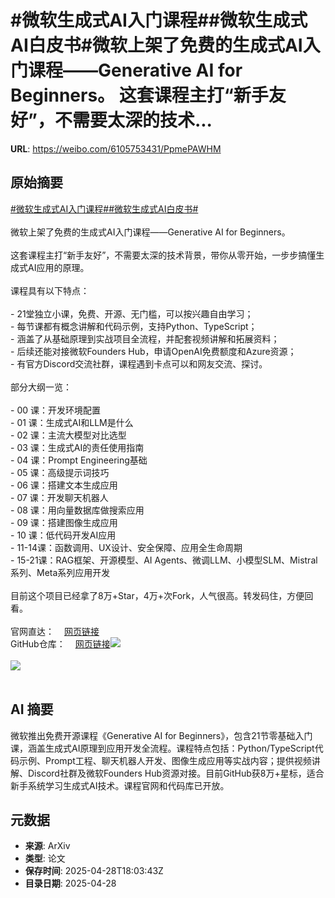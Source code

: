 # #微软生成式AI入门课程##微软生成式AI白皮书#微软上架了免费的生成式AI入门课程——Generative AI for Beginners。 这套课程主打“新手友好”，不需要太深的技术...

**URL**: https://weibo.com/6105753431/PpmePAWHM

## 原始摘要

<a href="https://m.weibo.cn/search?containerid=231522type%3D1%26t%3D10%26q%3D%23%E5%BE%AE%E8%BD%AF%E7%94%9F%E6%88%90%E5%BC%8FAI%E5%85%A5%E9%97%A8%E8%AF%BE%E7%A8%8B%23&amp;extparam=%23%E5%BE%AE%E8%BD%AF%E7%94%9F%E6%88%90%E5%BC%8FAI%E5%85%A5%E9%97%A8%E8%AF%BE%E7%A8%8B%23" data-hide=""><span class="surl-text">#微软生成式AI入门课程#</span></a><a href="https://m.weibo.cn/search?containerid=231522type%3D1%26t%3D10%26q%3D%23%E5%BE%AE%E8%BD%AF%E7%94%9F%E6%88%90%E5%BC%8FAI%E7%99%BD%E7%9A%AE%E4%B9%A6%23&amp;extparam=%23%E5%BE%AE%E8%BD%AF%E7%94%9F%E6%88%90%E5%BC%8FAI%E7%99%BD%E7%9A%AE%E4%B9%A6%23" data-hide=""><span class="surl-text">#微软生成式AI白皮书#</span></a><br><br>微软上架了免费的生成式AI入门课程——Generative AI for Beginners。  <br><br>这套课程主打“新手友好”，不需要太深的技术背景，带你从零开始，一步步搞懂生成式AI应用的原理。<br><br>课程具有以下特点：<br><br>- 21堂独立小课，免费、开源、无门槛，可以按兴趣自由学习；<br>- 每节课都有概念讲解和代码示例，支持Python、TypeScript；<br>- 涵盖了从基础原理到实战项目全流程，并配套视频讲解和拓展资料；<br>- 后续还能对接微软Founders Hub，申请OpenAI免费额度和Azure资源；<br>- 有官方Discord交流社群，课程遇到卡点可以和网友交流、探讨。<br><br>部分大纲一览：<br><br>- 00 课：开发环境配置<br>- 01 课：生成式AI和LLM是什么<br>- 02 课：主流大模型对比选型<br>- 03 课：生成式AI的责任使用指南<br>- 04 课：Prompt Engineering基础<br>- 05 课：高级提示词技巧<br>- 06 课：搭建文本生成应用<br>- 07 课：开发聊天机器人<br>- 08 课：用向量数据库做搜索应用<br>- 09 课：搭建图像生成应用<br>- 10 课：低代码开发AI应用<br>- 11-14课：函数调用、UX设计、安全保障、应用全生命周期<br>- 15-21课：RAG框架、开源模型、AI Agents、微调LLM、小模型SLM、Mistral系列、Meta系列应用开发<br><br>目前这个项目已经拿了8万+Star，4万+次Fork，人气很高。转发码住，方便回看。<br><br>官网直达：<a href="https://weibo.cn/sinaurl?u=https%3A%2F%2Fmicrosoft.github.io%2Fgenerative-ai-for-beginners%2F" data-hide=""><span class="url-icon"><img style="width: 1rem;height: 1rem" src="https://h5.sinaimg.cn/upload/2015/09/25/3/timeline_card_small_web_default.png" referrerpolicy="no-referrer"></span><span class="surl-text">网页链接</span></a><br>GitHub仓库：<a href="https://weibo.cn/sinaurl?u=https%3A%2F%2Fgithub.com%2Fmicrosoft%2Fgenerative-ai-for-beginners" data-hide=""><span class="url-icon"><img style="width: 1rem;height: 1rem" src="https://h5.sinaimg.cn/upload/2015/09/25/3/timeline_card_small_web_default.png" referrerpolicy="no-referrer"></span><span class="surl-text">网页链接</span></a><img style="" src="https://tvax4.sinaimg.cn/large/006Fd7o3gy1i0wl3hr3wzj30zk0k0qfr.jpg" referrerpolicy="no-referrer"><br><br><img style="" src="https://tvax2.sinaimg.cn/large/006Fd7o3gy1i0wl3ixvdtj30zk0o3dqb.jpg" referrerpolicy="no-referrer"><br><br>

## AI 摘要

微软推出免费开源课程《Generative AI for Beginners》，包含21节零基础入门课，涵盖生成式AI原理到应用开发全流程。课程特点包括：Python/TypeScript代码示例、Prompt工程、聊天机器人开发、图像生成应用等实战内容；提供视频讲解、Discord社群及微软Founders Hub资源对接。目前GitHub获8万+星标，适合新手系统学习生成式AI技术。课程官网和代码库已开放。

## 元数据

- **来源**: ArXiv
- **类型**: 论文
- **保存时间**: 2025-04-28T18:03:43Z
- **目录日期**: 2025-04-28
